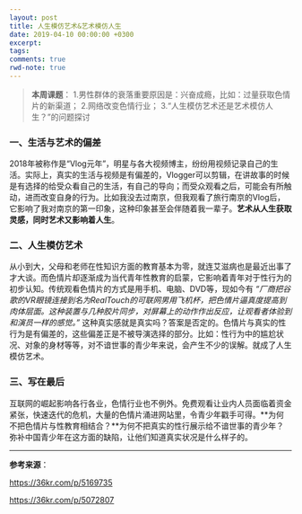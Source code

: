 ```yaml
---
layout: post
title: 人生模仿艺术&艺术模仿人生
date: 2019-04-10 00:00:00 +0300
excerpt:
tags:
comments: true
rwd-note: true
---
```


<div style="display: none">
	![图片源自36氪](https://pic.36krcnd.com/201812/07085709/4mp5eicoh1bjhp3h!1200 "图片源自36氪")
</div>

> **本周课题**：
> 1.男性群体的衰落重要原因是：兴奋成瘾，比如：过量获取色情片的新渠道；
> 2.网络改变色情行业；
> 3.“人生模仿艺术还是艺术模仿人生？”的问题探讨

### 一、生活与艺术的偏差  
   2018年被称作是“Vlog元年”，明星与各大视频博主，纷纷用视频记录自己的生活。实际上，真实的生活与视频是有偏差的，Vlogger可以剪辑，在讲故事的时候是有选择的给受众看自己的生活，有自己的导向；而受众观看之后，可能会有所触动，进而改变自身的行为。比如我没去过南京，但我观看了旅行南京的Vlog后，它影响了我对南京的第一印象，这种印象甚至会伴随着我一辈子。**艺术从人生获取灵感，同时艺术又影响着人生**。

### 二、人生模仿艺术
   从小到大，父母和老师在性知识方面的教育基本为零，就连艾滋病也是最近出事了才大谈。而色情片却逐渐成为当代青年性教育的启蒙，它影响着青年对于性行为的初步认知。传统观看色情片的方式是用手机、电脑、DVD等，现如今有 *“厂商把谷歌的VR眼镜连接到名为RealTouch的可联网男用飞机杯，把色情片逼真度提高到肉体层面。这种装置与几种胶片同步，对屏幕上的动作作出反应，让观看者体验到和演员一样的感觉。”* 
   这种真实感就是真实吗？答案是否定的。色情片与真实的性行为是有偏差的，这些偏差正是不被导演选择的部分。比如：性行为中的尴尬状况、对象的身材等等，对不谙世事的青少年来说，会产生不少的误解。就成了人生模仿艺术。

### 三、写在最后
   互联网的崛起影响各行各业，色情行业也不例外。免费观看让业内人员面临着资金紧张，快速迭代的危机，大量的色情片涌进网站里，令青少年戳手可得。**为何不把色情片与性教育相结合？**为何不把真实的性行展示给不谙世事的青少年？弥补中国青少年在这方面的缺陷，让他们知道真实状况是什么样子的。
   
   

------------


**参考来源**：

<https://36kr.com/p/5169735>

<https://36kr.com/p/5072807>